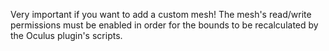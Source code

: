 Very important if you want to add a custom mesh! The mesh's read/write permissions must be enabled in order for the bounds to be recalculated by the Oculus plugin's scripts.